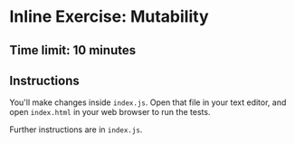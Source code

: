 # Inline Exercise: Mutability

## Time limit: 10 minutes

## Instructions

You'll make changes inside `index.js`. Open that file in your text editor,
and open `index.html` in your web browser to run the tests.

Further instructions are in `index.js`.
